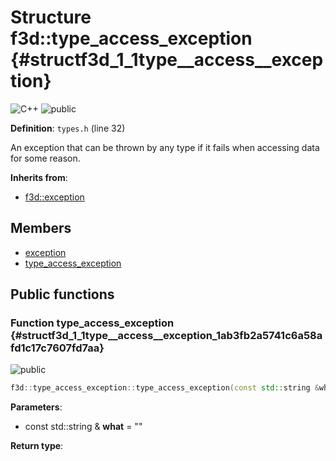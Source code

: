 # Structure f3d::type\_access\_exception {#structf3d_1_1type__access__exception}

![][C++]
![][public]

**Definition**: `types.h` (line 32)



An exception that can be thrown by any type if it fails when accessing data for some reason.

**Inherits from**:

* [f3d::exception](structf3d_1_1exception.md)

## Members

* [exception](structf3d_1_1exception.md#structf3d_1_1exception_1aef4c85042406694200c7f8793785692d)
* [type\_access\_exception](structf3d_1_1type__access__exception.md#structf3d_1_1type__access__exception_1ab3fb2a5741c6a58afd1c17c7607fd7aa)

## Public functions

### Function type\_access\_exception {#structf3d_1_1type__access__exception_1ab3fb2a5741c6a58afd1c17c7607fd7aa}

![][public]


```cpp
f3d::type_access_exception::type_access_exception(const std::string &what="")
```








**Parameters**:

* const std::string & **what** = "" 

**Return type**: 



[public]: https://img.shields.io/badge/-public-brightgreen (public)
[C++]: https://img.shields.io/badge/language-C%2B%2B-blue (C++)
[const]: https://img.shields.io/badge/-const-lightblue (const)
[protected]: https://img.shields.io/badge/-protected-yellow (protected)
[static]: https://img.shields.io/badge/-static-lightgrey (static)
[private]: https://img.shields.io/badge/-private-red (private)